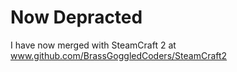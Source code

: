 Now Depracted
=============
I have now merged with SteamCraft 2 at www.github.com/BrassGoggledCoders/SteamCraft2
